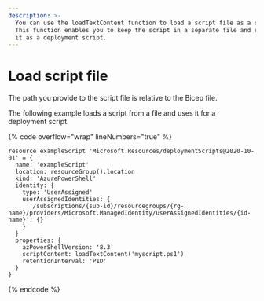 ```yaml
---
description: >-
  You can use the loadTextContent function to load a script file as a string.
  This function enables you to keep the script in a separate file and retrieve
  it as a deployment script.
---
```


# Load script file

The path you provide to the script file is relative to the Bicep file.

The following example loads a script from a file and uses it for a deployment script.

{% code overflow="wrap" lineNumbers="true" %}
```bicep
resource exampleScript 'Microsoft.Resources/deploymentScripts@2020-10-01' = {
  name: 'exampleScript'
  location: resourceGroup().location
  kind: 'AzurePowerShell'
  identity: {
    type: 'UserAssigned'
    userAssignedIdentities: {
      '/subscriptions/{sub-id}/resourcegroups/{rg-name}/providers/Microsoft.ManagedIdentity/userAssignedIdentities/{id-name}': {}
    }
  }
  properties: {
    azPowerShellVersion: '8.3'
    scriptContent: loadTextContent('myscript.ps1')
    retentionInterval: 'P1D'
  }
}
```
{% endcode %}

